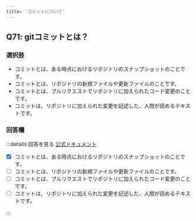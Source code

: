 ```yaml
---
title: 'コミットについて'
---
```


## Q71: gitコミットとは？

### 選択肢

- コミットとは、ある時点におけるリポジトリのスナップショットのことです。
- コミットとは、リポジトリの新規ファイルや更新ファイルのことです。
- コミットとは、プルリクエストでリポジトリに加えられたコード変更のことです。
- コミットは、リポジトリに加えられた変更を記述した、人間が読めるテキストです。

### 回答欄

:::details 回答を見る
[公式ドキュメント](https://docs.github.com/ja/pull-requests/committing-changes-to-your-project/creating-and-editing-commits/about-commits)

- [x] コミットとは、ある時点におけるリポジトリのスナップショットのことです。
- [ ] コミットとは、リポジトリの新規ファイルや更新ファイルのことです。
- [ ] コミットとは、プルリクエストでリポジトリに加えられたコード変更のことです。
- [ ] コミットは、リポジトリに加えられた変更を記述した、人間が読めるテキストです。

:::
